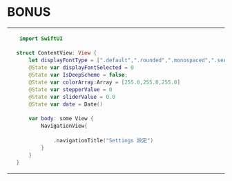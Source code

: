 <h1>BONUS</h1>
<table>
  <tr>
    <td>
      <img src="https://raw.githubusercontent.com/didi816l/yzu-1101422-swift/main/IMG_0370.jpg">
    </td>
    <td>
      
```swift
 import SwiftUI

struct ContentView: View {
    let displayFontType = [".default",".rounded",".monospaced",".serif"]
    @State var displayFontSelected = 0
    @State var IsDeepScheme = false;
    @State var colorArray:Array = [255.0,255.0,255.0]
    @State var stepperValue = 0
    @State var sliderValue = 0.0
    @State var date = Date()
    
    var body: some View {
        NavigationView{
            
            .navigationTitle("Settings 設定")
        }
    }
}

  ```
   
  </tr>
</table>
